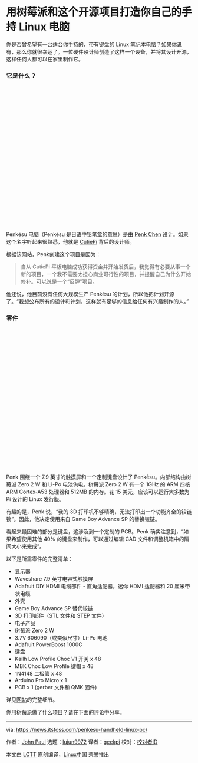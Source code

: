 [#]: subject: "Build Your Own Handheld Linux PC with Raspberry Pi and this Open Source Project"
[#]: via: "https://news.itsfoss.com/penkesu-handheld-linux-pc/"
[#]: author: "John Paul https://news.itsfoss.com/author/john/"
[#]: collector: "lujun9972"
[#]: translator: "geekpi"
[#]: reviewer: " "
[#]: publisher: " "
[#]: url: " "

用树莓派和这个开源项目打造你自己的手持 Linux 电脑
======

你是否曾希望有一台适合你手持的、带有键盘的 Linux 笔记本电脑？如果你说有，那么你就很幸运了。一位硬件设计师创造了这样一个设备，并将其设计开源，这样任何人都可以在家里制作它。

### 它是什么？

![][1]

Penkēsu 电脑（Penkēsu 是日语中铅笔盒的意思）是由 [Penk Chen][2] 设计。如果这个名字听起来很熟悉，他就是 [CutiePi][3] 背后的设计师。

根据该网站，Penk创建这个项目是因为：

> 自从 CutiePi 平板电脑成功获得资金并开始发货后，我觉得有必要从事一个新的项目，一个我不需要太担心商业可行性的项目，并提醒自己为什么开始修补。可以说是一个“反弹”项目。

他还说，他目前没有任何大规模生产 Penkēsu 的计划，所以他把计划开源了。“我想公布所有的设计和计划，这样就有足够的信息给任何有兴趣制作的人。”

### 零件

![][1]

Penk 围绕一个 7.9 英寸的触摸屏和一个定制键盘设计了 Penkēsu。内部结构由树莓派 Zero 2 W 和 Li-Po 电池供电。树莓派 Zero 2 W 有一个 1GHz 的 ARM 四核 ARM Cortex-A53 处理器和 512MB 的内存。花 15 美元，应该可以运行大多数为 Pi 设计的 Linux 发行版。

有趣的是，Penk 说，“我的 3D 打印机不够精确，无法打印出一个功能齐全的铰链锁”。因此，他决定使用来自 Game Boy Advance SP 的替换铰链。

看起来最困难的部分是键盘，这涉及到一个定制的 PCB。Penk 确实注意到，“如果希望使用其他 40% 的键盘来制作，可以通过编辑 CAD 文件和调整机箱中的隔间大小来完成”。

以下是所需零件的完整清单：

* 显示器
* Waveshare 7.9 英寸电容式触摸屏
* Adafruit DIY HDMI 电缆部件 - 直角适配器，迷你 HDMI 适配器和 20 厘米带状电缆
* 外壳
* Game Boy Advance SP 替代铰链
* 3D 打印部件（STL 文件和 STEP 文件）
* 电子产品
* 树莓派 Zero 2 W
* 3.7V 606090（或类似尺寸）Li-Po 电池
* Adafruit PowerBoost 1000C
* 键盘
* Kailh Low Profile Choc V1 开关 x 48
* MBK Choc Low Profile 键帽 x 48
* 1N4148 二极管 x 48
* Arduino Pro Micro x 1
* PCB x 1 (gerber 文件和 QMK 固件)



详见[网站][4]的完整细节。

你用树莓派做了什么项目？请在下面的评论中分享。

--------------------------------------------------------------------------------

via: https://news.itsfoss.com/penkesu-handheld-linux-pc/

作者：[John Paul][a]
选题：[lujun9972][b]
译者：[geekpi](https://github.com/geekpi)
校对：[校对者ID](https://github.com/校对者ID)

本文由 [LCTT](https://github.com/LCTT/TranslateProject) 原创编译，[Linux中国](https://linux.cn/) 荣誉推出

[a]: https://news.itsfoss.com/author/john/
[b]: https://github.com/lujun9972
[1]: data:image/svg+xml;base64,PHN2ZyBoZWlnaHQ9IjU4NSIgd2lkdGg9Ijc4MCIgeG1sbnM9Imh0dHA6Ly93d3cudzMub3JnLzIwMDAvc3ZnIiB2ZXJzaW9uPSIxLjEiLz4=
[2]: https://github.com/penk
[3]: https://itsfoss.com/cutiepi-open-source-tab/
[4]: http://penkesu.computer/